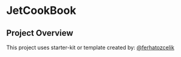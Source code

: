 # JetCookBook


## Project Overview

This project uses starter-kit or template created by: [@ferhatozcelik](https://github.com/ferhatozcelik/jetpack-compose-template)
